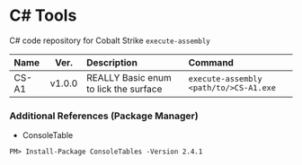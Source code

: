 # C# Tools

C# code repository for Cobalt Strike `execute-assembly`

| Name | Ver. | Description | Command |
| :--- | :---: | :--- | :--- |
| CS-A1 | v1.0.0 | REALLY Basic enum to lick the surface | `execute-assembly <path/to/>CS-A1.exe` | 

### Additional References (Package Manager)
* ConsoleTable
```
PM> Install-Package ConsoleTables -Version 2.4.1
```
